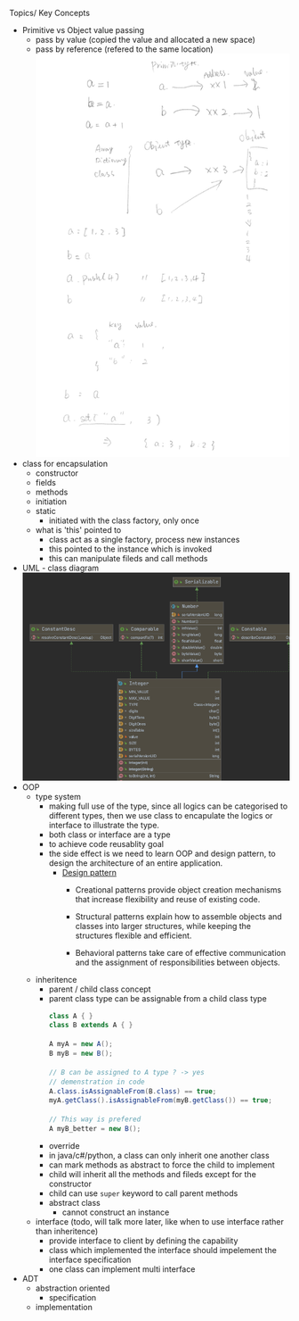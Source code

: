 Topics/ Key Concepts
- Primitive vs Object value passing
    - pass by value (copied the value and allocated a new space)
    - pass by reference (refered to the same location)
![](2021-06-24-1.png)
- class for encapsulation
    - constructor
    - fields
    - methods
    - initiation
    - static
        - initiated with the class factory, only once
    - what is 'this' pointed to
        - class act as a single factory, process new instances
        - this pointed to the instance which is invoked
        - this can manipulate fileds and call methods
- UML - class diagram
![](2021-06-24-23-02-05.png)
- OOP 
    - type system
        - making full use of the type, since all logics can be categorised to different types, then we use class to encapulate the logics or interface to illustrate the type.
        - both class or interface are a type
        - to achieve code reusablity goal
        - the side effect is we need to learn OOP and design pattern, to design the architecture of an entire application.
            - [Design pattern](https://refactoring.guru/design-patterns/classification)
                - Creational patterns provide object creation mechanisms that increase flexibility and reuse of existing code.

                - Structural patterns explain how to assemble objects and classes into larger structures, while keeping the structures flexible and efficient.

                - Behavioral patterns take care of effective communication and the assignment of responsibilities between objects.
    - inheritence
        - parent / child class concept
        - parent class type can be assignable from a child class type
            ```java
            class A { }
            class B extends A { }

            A myA = new A();
            B myB = new B();
            
            // B can be assigned to A type ? -> yes 
            // demenstration in code 
            A.class.isAssignableFrom(B.class) == true;
            myA.getClass().isAssignableFrom(myB.getClass()) == true;

            // This way is prefered
            A myB_better = new B();
            ```
        - override
        - in java/c#/python, a class can only inherit one another class
        - can mark methods as abstract to force the child to implement
        - child will inherit all the methods and fileds except for the constructor
        - child can use `super` keyword to call parent methods
        - abstract class
            - cannot construct an instance
    - interface (todo, will talk more later, like when to use interface rather than inheritence) 
        - provide interface to client by defining the capability
        - class which implemented the interface should impelement the interface specification
        - one class can implement multi interface
- ADT
    - abstraction oriented
        - specification
    - implementation
